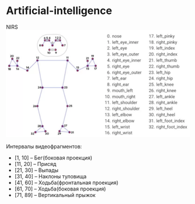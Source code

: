 # Artificial-intelligence
NIRS
![Pose.png](Project_media/Pose.png)

Интервалы видеофрагментов:
-	[1, 10] – Бег(боковая проекция)
-	[11, 20] – Присяд
-	[21, 30] – Выпады 
-	[31, 40] – Наклоны туловища 
-	[41, 60] – Ходьба(фронтальная проекция)
-	[61, 70] – Ходьба(боковая проекция)
-	[71, 89] – Вертикальный прыжок
